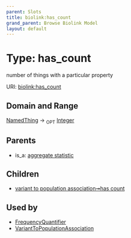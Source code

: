 ```yaml
---
parent: Slots
title: biolink:has_count
grand_parent: Browse Biolink Model
layout: default
---
```


# Type: has_count


number of things with a particular property

URI: [biolink:has_count](https://w3id.org/biolink/vocab/has_count)

## Domain and Range

[NamedThing](NamedThing.md) ->  <sub>OPT</sub> [Integer](types/Integer.md)

## Parents

 *  is_a: [aggregate statistic](aggregate_statistic.md)

## Children

 *  [variant to population association➞has count](variant_to_population_association_has_count.md)

## Used by

 * [FrequencyQuantifier](FrequencyQuantifier.md)
 * [VariantToPopulationAssociation](VariantToPopulationAssociation.md)

